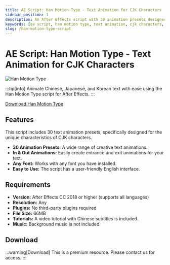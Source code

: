 ```yaml
---
title: AE Script: Han Motion Type - Text Animation for CJK Characters
sidebar_position: 1
description: An After Effects script with 30 animation presets designed for Chinese, Japanese, and Korean (CJK) text. Easy to use, works with any font, and no plugins required.
keywords: [ae script, han motion type, text animation, cjk characters, after effects, chinese text, japanese text, korean text]
slug: /han-motion-type-script
---
```

<!--Above is frontmatter Part-generate depend on content meet Google Seo, you need to balance automation efficiency with Google’s core ranking factors—especially E-E-A-T (Experience, Expertise, Authoritativeness, Trustworthiness), -->

<!--First Part-This is Title -->
# AE Script: Han Motion Type - Text Animation for CJK Characters

<!--Second Part-This is First Banner -->
![Han Motion Type](/img/han-motion-type.jpg)

:::tip[info]
Animate Chinese, Japanese, and Korean text with ease using the Han Motion Type script for After Effects.
:::

[Download Han Motion Type](https://wa.me/8613237610083)

## Features

This script includes 30 text animation presets, specifically designed for the unique characteristics of CJK characters.

*   **30 Animation Presets:** A wide range of creative text animations.
*   **In & Out Animations:** Easily create entrance and exit animations for your text.
*   **Any Font:** Works with any font you have installed.
*   **Easy to Use:** The script has a user-friendly English interface.

## Requirements

*   **Version:** After Effects CC 2018 or higher (supports all languages)
*   **Resolution:** Any
*   **Plugins:** No third-party plugins required
*   **File Size:** 66MB
*   **Tutorials:** A video tutorial with Chinese subtitles is included.
*   **Music:** Background music is not included.

<!-- The Last Part-Download -->
## Download
:::warning[Download]
This is a premium resource. Please contact us for access.
:::
